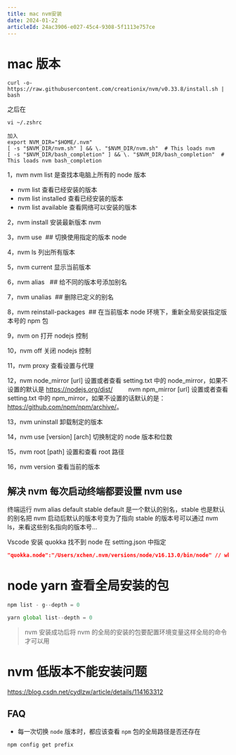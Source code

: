 ```yaml
---
title: mac nvm安装
date: 2024-01-22
articleId: 24ac3906-e027-45c4-9308-5f1113e757ce
---
```


# mac 版本

```shell
curl -o- https://raw.githubusercontent.com/creationix/nvm/v0.33.8/install.sh | bash
```

之后在

```shell
vi ~/.zshrc

加入
export NVM_DIR="$HOME/.nvm"
[ -s "$NVM_DIR/nvm.sh" ] && \. "$NVM_DIR/nvm.sh"  # This loads nvm
[ -s "$NVM_DIR/bash_completion" ] && \. "$NVM_DIR/bash_completion"  # This loads nvm bash_completion
```

1，nvm nvm list 是查找本电脑上所有的 node 版本

- nvm list 查看已经安装的版本
- nvm list installed 查看已经安装的版本
- nvm list available 查看网络可以安装的版本

2，nvm install 安装最新版本 nvm

3，nvm use  ## 切换使用指定的版本 node

4，nvm ls 列出所有版本

5，nvm current 显示当前版本

6，nvm alias   ## 给不同的版本号添加别名

7，nvm unalias  ## 删除已定义的别名

8，nvm reinstall-packages  ## 在当前版本 node 环境下，重新全局安装指定版本号的 npm 包

9，nvm on 打开 nodejs 控制

10，nvm off 关闭 nodejs 控制

11，nvm proxy 查看设置与代理

12，nvm node_mirror \[url] 设置或者查看 setting.txt 中的 node_mirror，如果不设置的默认是 <https://nodejs.org/dist/>
　　 nvm npm_mirror \[url] 设置或者查看 setting.txt 中的 npm_mirror，如果不设置的话默认的是：<https://github.com/npm/npm/archive/>。

13，nvm uninstall 卸载制定的版本

14，nvm use \[version] \[arch] 切换制定的 node 版本和位数

15，nvm root \[path] 设置和查看 root 路径

16，nvm version 查看当前的版本

## 解决 nvm 每次启动终端都要设置 nvm use

终端运行 nvm alias default stable default 是一个默认的别名，stable 也是默认的别名把 nvm 启动后默认的版本号变为了指向 stable 的版本号可以通过 nvm ls，来看这些别名指向的版本号...

Vscode 安装 quokka 找不到 node 在 setting.json 中指定

```json
"quokka.node":"/Users/xchen/.nvm/versions/node/v16.13.0/bin/node" // which node
```

# node yarn 查看全局安装的包

```javascript
npm list - g--depth = 0

yarn global list--depth = 0
```

> nvm 安装成功后将 nvm 的全局的安装的包要配置环境变量这样全局的命令才可以用

# nvm 低版本不能安装问题

<https://blog.csdn.net/cydlzw/article/details/114163312>

## FAQ

- 每一次切换 `node` 版本时，都应该查看 `npm` 包的全局路径是否还存在

```Shell
npm config get prefix
```
